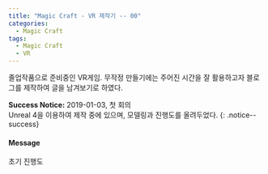```yaml
---
title: "Magic Craft - VR 제작기 -- 00"
categories:
  - Magic Craft
tags:
  - Magic Craft
  - VR
---
```


졸업작품으로 준비중인 VR게임.
무작정 만들기에는 주어진 시간을 잘 활용하고자
블로그를 제작하여 글을 남겨보기로 하였다.

**Success Notice:** 2019-01-03, 첫 회의 </br> Unreal 4을 이용하여 제작 중에 있으며, 모델링과 진행도를 올려두었다.
{: .notice--success}

<div class="notice">
  <h4>Message</h4>
  <p>초기 진행도</p>
</div>